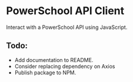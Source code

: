 # PowerSchool API Client

Interact with a PowerSchool API using JavaScript.

## Todo:

- Add documentation to README.
- Consider replacing dependency on Axios
- Publish package to NPM.
